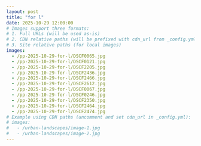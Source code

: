 ```yaml
---
layout: post
title: "for l"
date: 2025-10-29 12:00:00
# Images support three formats:
# 1. Full URLs (will be used as-is)
# 2. CDN relative paths (will be prefixed with cdn_url from _config.yml)
# 3. Site relative paths (for local images)
images:
  - /pp-2025-10-29-for-l/DSCF0065.jpg
  - /pp-2025-10-29-for-l/DSCF0121.jpg
  - /pp-2025-10-29-for-l/DSCF2205.jpg
  - /pp-2025-10-29-for-l/DSCF2436.jpg
  - /pp-2025-10-29-for-l/DSCF2466.jpg
  - /pp-2025-10-29-for-l/DSCF2612.jpg
  - /pp-2025-10-29-for-l/DSCF0067.jpg
  - /pp-2025-10-29-for-l/DSCF0246.jpg
  - /pp-2025-10-29-for-l/DSCF2350.jpg
  - /pp-2025-10-29-for-l/DSCF2464.jpg
  - /pp-2025-10-29-for-l/DSCF2474.jpg
# Example using CDN paths (uncomment and set cdn_url in _config.yml):
# images:
#   - /urban-landscapes/image-1.jpg
#   - /urban-landscapes/image-2.jpg
---
```

